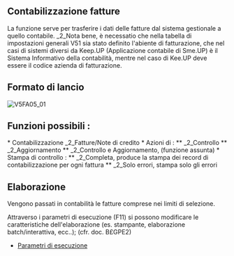 ## Contabilizzazione fatture
La funzione serve per trasferire i dati delle fatture dal sistema gestionale a quello contabile.
_2_Nota bene, è necessatio che nella tabella di impostazioni generali V51 sia stato definito l'abiente di fatturazione, che nel casi di sistemi diversi da Keep.UP (Applicazione contabile di Sme.UP) è il Sistema Informativo della contabilità, mentre nel caso di Kee.UP deve essere il codice azienda di fatturazione.

## Formato di lancio
![V5FA05_01](http://doc.smeup.com/immagini/MBDOC_OGG-P_V5FA05/V5FA05_01.png)
## Funzioni possibili : 
 \* Contabilizzazione _2_Fatture/Note di credito
 \* Azioni di : 
 \*\* _2_Controllo
 \*\* _2_Aggiornamento
 \*\* _2_Controllo e Aggiornamento, (funzione assunta)
 \* Stampa di controllo : 
 \*\* _2_Completa, produce la stampa dei record di contabilizzazione per ogni fattura
 \*\* _2_Solo errori, stampa solo gli errori

## Elaborazione
Vengono passati in contabilità le fatture comprese nei limiti di selezione.

Attraverso i parametri di esecuzione (F11) si possono modificare le caratteristiche dell'elaborazione (es. stampante, elaborazione batch/interattiva, ecc..); (cfr. doc. B£GPE2)
- [Parametri di esecuzione](Sorgenti/DOC/OJ/PGM/B£GPE2)
